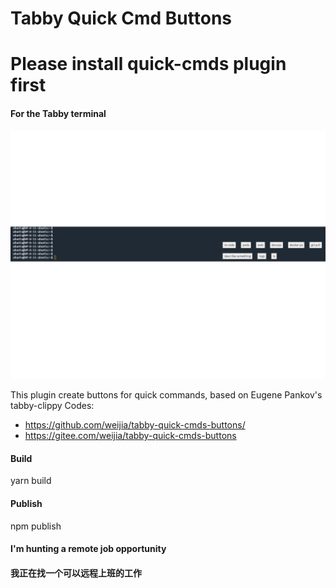 # Tabby Quick Cmd Buttons
# Please install quick-cmds plugin first

#### For the Tabby terminal

![Screenshot](./screenshot.png)

This plugin create buttons for quick commands, based on Eugene Pankov's tabby-clippy
Codes:
* https://github.com/weijia/tabby-quick-cmds-buttons/
* https://gitee.com/weijia/tabby-quick-cmds-buttons

#### Build
yarn build

#### Publish
npm publish


#### I'm hunting a remote job opportunity
#### 我正在找一个可以远程上班的工作
